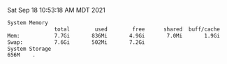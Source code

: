 Sat Sep 18 10:53:18 AM MDT 2021
```bash
System Memory
               total        used        free      shared  buff/cache   available
Mem:           7.7Gi       836Mi       4.9Gi       7.0Mi       1.9Gi       6.5Gi
Swap:          7.6Gi       502Mi       7.2Gi
System Storage
656M	.
```
